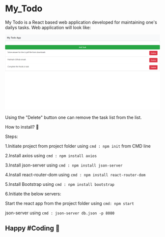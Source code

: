 # My_Todo
My Todo is a React based web application developed for maintaining one's dailys tasks.
Web application will look like:

![Image of Homepage](https://github.com/AVShankar/My_Todo/blob/master/src/screencapture.png)

Using the "Delete" button one can remove the task list from the list. 

How to install? 📌

Steps:

1.Initiate project from project folder using ```cmd : npm init``` from CMD line

2.Install axios using ```cmd : npm install axios```

3.Install json-server using ```cmd : npm install json-server```

4.Install react-router-dom using ```cmd : npm install react-router-dom```

5.Install Bootstrap using ```cmd : npm install bootstrap```

6.Initiate the below servers:

Start the react app from the project folder using ```cmd: npm start```

json-server using ```cmd : json-server db.json -p 8080```

<h2> Happy #Coding 📝

